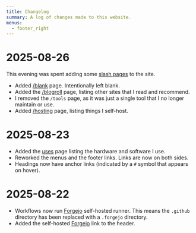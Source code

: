 ```yaml
---
title: Changelog
summary: A log of changes made to this website.
menus:
  - footer_right
---
```


# 2025-08-26

This evening was spent adding some [slash pages](https://slashpages.net/) to the site.

- Added [/blank](/blank) page. Intentionally left blank.
- Added the [/blogroll](/blogroll) page, listing other sites that I read and recommend.
- I removed the `/tools` page, as it was just a single tool that I no longer maintain or use.
- Added [/hosting](/hosting) page, listing things I self-host.

[git log]: https://git.blakerain.com/BlakeRain/blakerain.com/commits/branch/main

# 2025-08-23

- Added the [uses](/uses) page listing the hardware and software I use.
- Reworked the menus and the footer links. Links are now on both sides.
- Headings now have anchor links (indicated by a `#` symbol that appears on hover).

# 2025-08-22

- Workflows now run [Forgejo](https://forgejo.org/) self-hosted runner. This means the `.github`
  directory has been replaced with a `.forgejo` directory.
- Added the self-hosted [Forgejo](https://git.blakerain.com/BlakeRain) link to the header.

